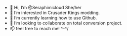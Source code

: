 - 👋 Hi, I’m @Seraphimicloud She/her
- 👀 I’m interested in Crusader Kings modding.
- 🌱 I’m currently learning how to use Github.
- 💞️ I’m looking to collaborate on total conversion project.
- 📫 feel free to reach me! ^-^/

<!---
Seraphimicloud/Seraphimicloud is a ✨ special ✨ repository because its `README.md` (this file) appears on your GitHub profile.
You can click the Preview link to take a look at your changes.
--->
